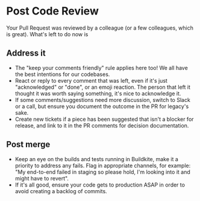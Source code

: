 # Post Code Review

Your Pull Request was reviewed by a colleague (or a few colleagues, which is great). What's left to do now is

## Address it
- The "keep your comments friendly" rule applies here too! We all have the best intentions for our codebases.
- React or reply to every comment that was left, even if it's just "acknowledged" or "done", or an emoji reaction. The person that left it thought it was worth saying something, it's nice to acknowledge it.
- If some comments/suggestions need more discussion, switch to Slack or a call, but ensure you document the outcome in the PR for legacy's sake.
- Create new tickets if a piece has been suggested that isn't a blocker for release, and link to it in the PR comments for decision documentation.

## Post merge
- Keep an eye on the builds and tests running in Buildkite, make it a priority to address any fails. Flag in appropriate channels, for example: "My end-to-end failed in staging so please hold, I'm looking into it and might have to revert".
- If it's all good, ensure your code gets to production ASAP in order to avoid creating a backlog of commits.